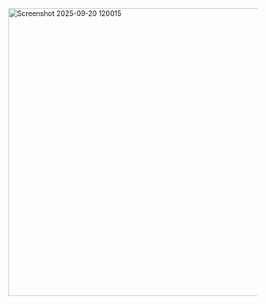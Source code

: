 <img width="1075" height="582" alt="Screenshot 2025-09-20 120015" src="https://github.com/user-attachments/assets/76074c06-15a5-46c3-8206-cbc5bf28dd7a" />
